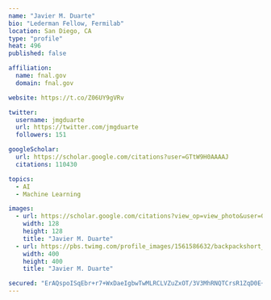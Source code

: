 ```yaml
---
name: "Javier M. Duarte"
bio: "Lederman Fellow, Fermilab"
location: San Diego, CA
type: "profile"
heat: 496
published: false

affiliation:
  name: fnal.gov
  domain: fnal.gov

website: https://t.co/Z06UY9gVRv

twitter:
  username: jmgduarte
  url: https://twitter.com/jmgduarte
  followers: 151

googleScholar:
  url: https://scholar.google.com/citations?user=GTtW9H0AAAAJ
  citations: 110430

topics:
  - AI
  - Machine Learning

images:
  - url: https://scholar.google.com/citations?view_op=view_photo&user=GTtW9H0AAAAJ&citpid=1
    width: 128
    height: 128
    title: "Javier M. Duarte"
  - url: https://pbs.twimg.com/profile_images/1561586632/backpackshort_400x400.jpg
    width: 400
    height: 400
    title: "Javier M. Duarte"

secured: "ErAQspoISqEbr+r7+WxDaeIgbwTwMLRCLVZuZxOT/3V3MhRNQTCrsR1ZqD0E+WXa7qhbi+NxTBSSLwH2Bujlk+AOwlfNjOpFDM6TlGHvuWqov45qfnpT9jL28c191O71KxVh2+gZmLJNFtxp2TDHsK+zLOm1LInbQ1YeQ+sqEzC1E1SrEu+ZnXQ78TGT0K4IpsbpbaD6H2BtqOI5P+M2t0qW69hm7AN+lGIKt97ZZ/boEup5nZHJJSqGgdI7hvcOLCq6/5yEW6tisk4QCN1G8kKgTvh9sRt1p/NrvfS2a0qWjtASJTVfEH5NSGQ76+YD;+ST/CMdSlF3MfHPi9g9Lcw=="
---
```


